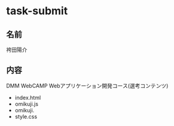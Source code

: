 # task-submit
## 名前
袴田陽介
## 内容
DMM WebCAMP Webアプリケーション開発コース(選考コンテンツ)
- index.html
- omikuji.js
- omikuji.
- style.css
